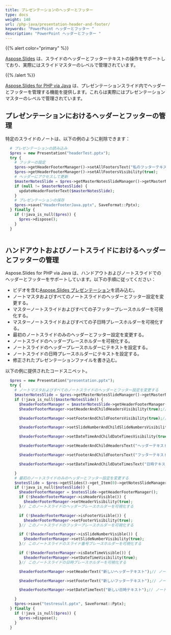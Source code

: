 ```yaml
---
title: プレゼンテーションのヘッダーとフッター
type: docs
weight: 140
url: /php-java/presentation-header-and-footer/
keywords: "PowerPoint ヘッダーとフッター "
description: "PowerPoint ヘッダーとフッター "
---
```


{{% alert color="primary" %}} 

[Aspose.Slides](/slides/php-java/) は、スライドのヘッダーとフッターテキストの操作をサポートしており、実際にはスライドマスターのレベルで管理されています。

{{% /alert %}} 

[Aspose.Slides for PHP via Java](/slides/php-java/) は、プレゼンテーションスライド内でヘッダーとフッターを管理する機能を提供します。これらは実際にはプレゼンテーションマスターのレベルで管理されています。

## **プレゼンテーションにおけるヘッダーとフッターの管理**
特定のスライドのノートは、以下の例のように削除できます：

```php
  # プレゼンテーションの読み込み
  $pres = new Presentation("headerTest.pptx");
  try {
    # フッターの設定
    $pres->getHeaderFooterManager()->setAllFootersText("私のフッターテキスト");
    $pres->getHeaderFooterManager()->setAllFootersVisibility(true);
    # ヘッダーにアクセスして更新
    $masterNotesSlide = $pres->getMasterNotesSlideManager()->getMasterNotesSlide();
    if (null != $masterNotesSlide) {
      updateHeaderFooterText($masterNotesSlide);
    }
    # プレゼンテーションの保存
    $pres->save("HeaderFooterJava.pptx", SaveFormat::Pptx);
  } finally {
    if (!java_is_null($pres)) {
      $pres->dispose();
    }
  }
```
```php

```

## **ハンドアウトおよびノートスライドにおけるヘッダーとフッターの管理**
Aspose.Slides for PHP via Java は、ハンドアウトおよびノートスライドでのヘッダーとフッターをサポートしています。以下の手順に従ってください：

- ビデオを含む[Aspose.Slides プレゼンテーション](https://reference.aspose.com/slides/php-java/aspose.slides/Presentation)を読み込む。
- ノートマスタおよびすべてのノートスライドのヘッダーとフッター設定を変更する。
- マスターノートスライドおよびすべての子フッタープレースホルダーを可視化する。
- マスターノートスライドおよびすべての子日時プレースホルダーを可視化する。
- 最初のノートスライドのみのヘッダーとフッター設定を変更する。
- ノートスライドのヘッダープレースホルダーを可視化する。
- ノートスライドのヘッダープレースホルダーにテキストを設定する。
- ノートスライドの日時プレースホルダーにテキストを設定する。
- 修正されたプレゼンテーションファイルを書き込む。

以下の例に提供されたコードスニペット。

```php
  $pres = new Presentation("presentation.pptx");
  try {
    # ノートマスタおよびすべてのノートスライドのヘッダーとフッター設定を変更する
    $masterNotesSlide = $pres->getMasterNotesSlideManager()->getMasterNotesSlide();
    if (!java_is_null($masterNotesSlide)) {
      $headerFooterManager = $masterNotesSlide->getHeaderFooterManager();
      $headerFooterManager->setHeaderAndChildHeadersVisibility(true);// マスターノートスライドとすべての子フッタープレースホルダーを可視化する

      $headerFooterManager->setFooterAndChildFootersVisibility(true);// マスターノートスライドとすべての子ヘッダープレースホルダーを可視化する

      $headerFooterManager->setSlideNumberAndChildSlideNumbersVisibility(true);// マスターノートスライドとすべての子スライド番号プレースホルダーを可視化する

      $headerFooterManager->setDateTimeAndChildDateTimesVisibility(true);// マスターノートスライドとすべての子日時プレースホルダーを可視化する

      $headerFooterManager->setHeaderAndChildHeadersText("ヘッダーテキスト");// マスターノートスライドとすべての子ヘッダープレースホルダーにテキストを設定する

      $headerFooterManager->setFooterAndChildFootersText("フッターテキスト");// マスターノートスライドとすべての子フッタープレースホルダーにテキストを設定する

      $headerFooterManager->setDateTimeAndChildDateTimesText("日時テキスト");// マスターノートスライドとすべての子日時プレースホルダーにテキストを設定する

    }
    # 最初のノートスライドのみのヘッダーとフッター設定を変更する
    $notesSlide = $pres->getSlides()->get_Item(0)->getNotesSlideManager()->getNotesSlide();
    if (!java_is_null($notesSlide)) {
      $headerFooterManager = $notesSlide->getHeaderFooterManager();
      if (!$headerFooterManager->isHeaderVisible()) {
        $headerFooterManager->setHeaderVisibility(true);
      }// このノートスライドのヘッダープレースホルダーを可視化する

      if (!$headerFooterManager->isFooterVisible()) {
        $headerFooterManager->setFooterVisibility(true);
      }// このノートスライドのフッタープレースホルダーを可視化する

      if (!$headerFooterManager->isSlideNumberVisible()) {
        $headerFooterManager->setSlideNumberVisibility(true);
      }// このノートスライドのスライド番号プレースホルダーを可視化する

      if (!$headerFooterManager->isDateTimeVisible()) {
        $headerFooterManager->setDateTimeVisibility(true);
      }// このノートスライドの日時プレースホルダーを可視化する

      $headerFooterManager->setHeaderText("新しいヘッダーテキスト");// ノートスライドのヘッダープレースホルダーにテキストを設定する

      $headerFooterManager->setFooterText("新しいフッターテキスト");// ノートスライドのフッタープレースホルダーにテキストを設定する

      $headerFooterManager->setDateTimeText("新しい日時テキスト");// ノートスライドの日時プレースホルダーにテキストを設定する

    }
    $pres->save("testresult.pptx", SaveFormat::Pptx);
  } finally {
    if (!java_is_null($pres)) {
      $pres->dispose();
    }
  }
```